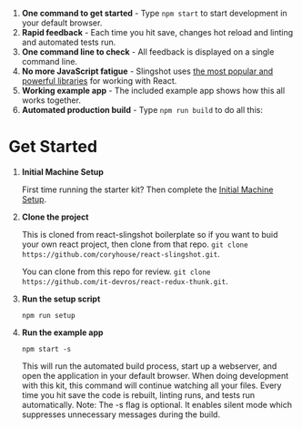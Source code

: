 
1. **One command to get started** - Type `npm start` to start development in your default browser.
2. **Rapid feedback** - Each time you hit save, changes hot reload and linting and automated tests run.
3. **One command line to check** - All feedback is displayed on a single command line.
4. **No more JavaScript fatigue** - Slingshot uses [the most popular and powerful libraries](#technologies) for working with React.
5. **Working example app** - The included example app shows how this all works together.
6. **Automated production build** - Type `npm run build` to do all this:

# Get Started

1. **Initial Machine Setup**

    First time running the starter kit? Then complete the [Initial Machine Setup](#initial-machine-setup).

2. **Clone the project**
  
    This is cloned from react-slingshot boilerplate so if you want to buid your own react project, then clone from that repo.
    `git clone https://github.com/coryhouse/react-slingshot.git`.
    
    You can clone from this repo for review.
    `git clone https://github.com/it-devros/react-redux-thunk.git`.

3. **Run the setup script**

    `npm run setup`

4. **Run the example app**

    `npm start -s`

    This will run the automated build process, start up a webserver, and open the application in your default browser. When doing development with this kit, this command will continue watching all your files. Every time you hit save the code is rebuilt, linting runs, and tests run automatically. Note: The -s flag is optional. It enables silent mode which suppresses unnecessary messages during the build.
